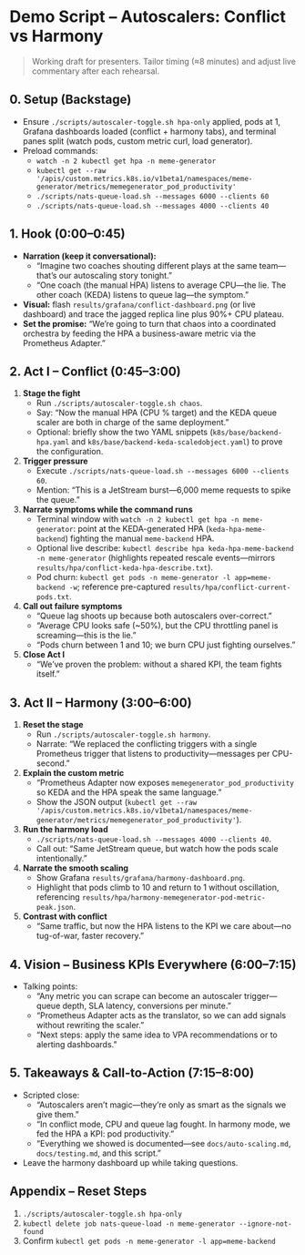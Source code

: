 # Demo Script – Autoscalers: Conflict vs Harmony

> Working draft for presenters. Tailor timing (≈8 minutes) and adjust live commentary after each rehearsal.

## 0. Setup (Backstage)
- Ensure `./scripts/autoscaler-toggle.sh hpa-only` applied, pods at 1, Grafana dashboards loaded (conflict + harmony tabs), and terminal panes split (watch pods, custom metric curl, load generator).
- Preload commands:
  - `watch -n 2 kubectl get hpa -n meme-generator`
  - `kubectl get --raw '/apis/custom.metrics.k8s.io/v1beta1/namespaces/meme-generator/metrics/memegenerator_pod_productivity'`
  - `./scripts/nats-queue-load.sh --messages 6000 --clients 60`
  - `./scripts/nats-queue-load.sh --messages 4000 --clients 40`

## 1. Hook (0:00–0:45)
- **Narration (keep it conversational):**
  - “Imagine two coaches shouting different plays at the same team—that’s our autoscaling story tonight.”
  - “One coach (the manual HPA) listens to average CPU—the lie. The other coach (KEDA) listens to queue lag—the symptom.”
- **Visual:** flash `results/grafana/conflict-dashboard.png` (or live dashboard) and trace the jagged replica line plus 90%+ CPU plateau.
- **Set the promise:** “We’re going to turn that chaos into a coordinated orchestra by feeding the HPA a business-aware metric via the Prometheus Adapter.”

## 2. Act I – Conflict (0:45–3:00)
1. **Stage the fight**
   - Run `./scripts/autoscaler-toggle.sh chaos`.
   - Say: “Now the manual HPA (CPU % target) and the KEDA queue scaler are both in charge of the same deployment.”
   - Optional: briefly show the two YAML snippets (`k8s/base/backend-hpa.yaml` and `k8s/base/backend-keda-scaledobject.yaml`) to prove the configuration.
2. **Trigger pressure**
   - Execute `./scripts/nats-queue-load.sh --messages 6000 --clients 60`.
   - Mention: “This is a JetStream burst—6,000 meme requests to spike the queue.”
3. **Narrate symptoms while the command runs**
   - Terminal window with `watch -n 2 kubectl get hpa -n meme-generator`: point at the KEDA-generated HPA (`keda-hpa-meme-backend`) fighting the manual `meme-backend` HPA.
   - Optional live describe: `kubectl describe hpa keda-hpa-meme-backend -n meme-generator` (highlights repeated rescale events—mirrors `results/hpa/conflict-keda-hpa-describe.txt`).
   - Pod churn: `kubectl get pods -n meme-generator -l app=meme-backend -w`; reference pre-captured `results/hpa/conflict-current-pods.txt`.
4. **Call out failure symptoms**
   - “Queue lag shoots up because both autoscalers over-correct.”
   - “Average CPU looks safe (~50%), but the CPU throttling panel is screaming—this is the lie.”
   - “Pods churn between 1 and 10; we burn CPU just fighting ourselves.”
5. **Close Act I**
   - “We’ve proven the problem: without a shared KPI, the team fights itself.”

## 3. Act II – Harmony (3:00–6:00)
1. **Reset the stage**
   - Run `./scripts/autoscaler-toggle.sh harmony`.
   - Narrate: “We replaced the conflicting triggers with a single Prometheus trigger that listens to productivity—messages per CPU-second.”
2. **Explain the custom metric**
   - “Prometheus Adapter now exposes `memegenerator_pod_productivity` so KEDA and the HPA speak the same language.”
   - Show the JSON output (`kubectl get --raw '/apis/custom.metrics.k8s.io/v1beta1/namespaces/meme-generator/metrics/memegenerator_pod_productivity'`).
3. **Run the harmony load**
   - `./scripts/nats-queue-load.sh --messages 4000 --clients 40`.
   - Call out: “Same JetStream queue, but watch how the pods scale intentionally.”
4. **Narrate the smooth scaling**
   - Show Grafana `results/grafana/harmony-dashboard.png`.
   - Highlight that pods climb to 10 and return to 1 without oscillation, referencing `results/hpa/harmony-memegenerator-pod-metric-peak.json`.
5. **Contrast with conflict**
   - “Same traffic, but now the HPA listens to the KPI we care about—no tug-of-war, faster recovery.”

## 4. Vision – Business KPIs Everywhere (6:00–7:15)
- Talking points:
  - “Any metric you can scrape can become an autoscaler trigger—queue depth, SLA latency, conversions per minute.”
  - “Prometheus Adapter acts as the translator, so we can add signals without rewriting the scaler.”
  - “Next steps: apply the same idea to VPA recommendations or to alerting dashboards.”

## 5. Takeaways & Call-to-Action (7:15–8:00)
- Scripted close:
  - “Autoscalers aren’t magic—they’re only as smart as the signals we give them.”
  - “In conflict mode, CPU and queue lag fought. In harmony mode, we fed the HPA a KPI: pod productivity.”
  - “Everything we showed is documented—see `docs/auto-scaling.md`, `docs/testing.md`, and this script.”
- Leave the harmony dashboard up while taking questions.

## Appendix – Reset Steps
1. `./scripts/autoscaler-toggle.sh hpa-only`
2. `kubectl delete job nats-queue-load -n meme-generator --ignore-not-found`
3. Confirm `kubectl get pods -n meme-generator -l app=meme-backend`
